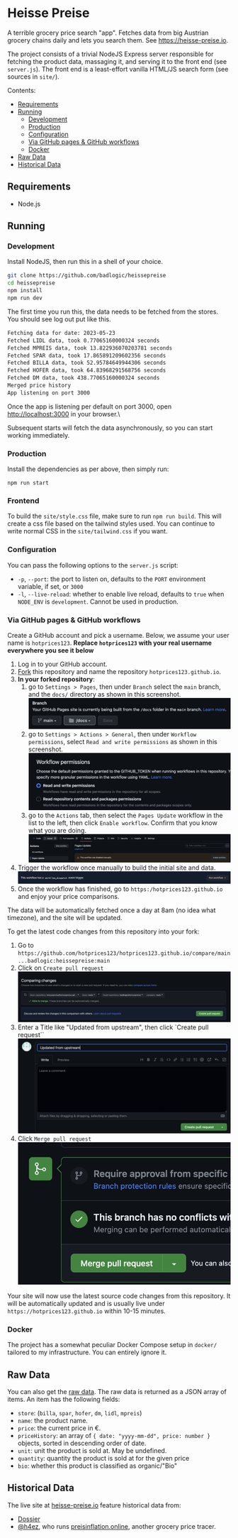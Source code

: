 # Heisse Preise

A terrible grocery price search "app". Fetches data from big Austrian grocery chains daily and lets you search them. See <https://heisse-preise.io>.

The project consists of a trivial NodeJS Express server responsible for fetching the product data, massaging it, and serving it to the front end (see `server.js`). The front end is a least-effort vanilla HTML/JS search form (see sources in `site/`).

Contents:

-   [Requirements](#requirements)
-   [Running](#running)
    -   [Development](#development)
    -   [Production](#production)
    -   [Configuration](#configuration)
    -   [Via GitHub pages \& GitHub workflows](#via-github-pages--github-workflows)
    -   [Docker](#docker)
-   [Raw Data](#raw-data)
-   [Historical Data](#historical-data)

## Requirements

-   Node.js

## Running

### Development

Install NodeJS, then run this in a shell of your choice.

```bash
git clone https://github.com/badlogic/heissepreise
cd heissepreise
npm install
npm run dev
```

The first time you run this, the data needs to be fetched from the stores. You should see log out put like this.

```bash
Fetching data for date: 2023-05-23
Fetched LIDL data, took 0.77065160000324 seconds
Fetched MPREIS data, took 13.822936070203781 seconds
Fetched SPAR data, took 17.865891209602356 seconds
Fetched BILLA data, took 52.95784649944306 seconds
Fetched HOFER data, took 64.83968291568756 seconds
Fetched DM data, took 438.77065160000324 seconds
Merged price history
App listening on port 3000
```

Once the app is listening per default on port 3000, open <http://localhost:3000> in your browser.\

Subsequent starts will fetch the data asynchronously, so you can start working immediately.

### Production

Install the dependencies as per above, then simply run:

```
npm run start
```

### Frontend

To build the `site/style.css` file, make sure to run `npm run build`. This will create a css file based on the tailwind styles used. You can continue to write normal CSS in the `site/tailwind.css` if you want.

### Configuration

You can pass the following options to the `server.js` script:

-   `-p`, `--port`: the port to listen on, defaults to the `PORT` environment variable, if set, or `3000`
-   `-l`, `--live-reload`: whether to enable live reload, defaults to `true` when `NODE_ENV` is `development`. Cannot be used in production.

### Via GitHub pages & GitHub workflows

Create a GitHub account and pick a username. Below, we assume your user name is `hotprices123`. **Replace `hotprices123` with your real username everywhere you see it below**

1. Log in to your GitHub account.
2. [Fork](https://github.com/badlogic/heissepreise/fork) this repository and name the repository `hotprices123.github.io`.
3. **In your forked repository**:
    1. go to `Settings > Pages`, then under `Branch` select the `main` branch, and the `docs/` directory as shown in this screenshot.
       ![site/img/github-pages.png](site/img/github-pages.png)
    2. go to `Settings > Actions > General`, then under `Workflow permissions`, select `Read and write permissions` as shown in this screenshot.
       ![site/img/github-permissions.png](site/img/github-permissions.png)
    3. go to the `Actions` tab, then select the `Pages Update` workflow in the list to the left, then click `Enable workflow`. Confirm that you know what you are doing.
       ![site/img/github-workflow.png](site/img/github-workflow.png)
4. Trigger the workflow once manually to build the initial site and data.
   ![site/img/github-workflow2.png](site/img/github-workflow2.png)
5. Once the workflow has finished, go to `https:/hotprices123.github.io` and enjoy your price comparisons.

The data will be automatically fetched once a day at 8am (no idea what timezone), and the site will be updated.

To get the latest code changes from this repository into your fork:

1. Go to `https://github.com/hotprices123/hotprices123.github.io/compare/main...badlogic:heissepreise:main`
2. Click on `Create pull request`
   ![site/img/github-pullrequest.png](site/img/github-pullrequest.png)
3. Enter a Title like "Updated from upstream", then click `Create pull request``
   ![site/img/github-pullrequest2.png](site/img/github-pullrequest2.png)
4. Click `Merge pull request`
   ![site/img/github-pullrequest3.png](site/img/github-pullrequest3.png)

Your site will now use the latest source code changes from this repository. It will be automatically updated and is usually live under `https://hotprices123.github.io` within 10-15 minutes.

### Docker

The project has a somewhat peculiar Docker Compose setup in `docker/` tailored to my infrastructure. You can entirely ignore it.

## Raw Data

You can also get the [raw data](https://heisse-preise.io/data/latest-canonical.json). The raw data is returned as a JSON array of items. An item has the following fields:

-   `store`: (`billa`, `spar`, `hofer`, `dm`, `lidl`, `mpreis`)
-   `name`: the product name.
-   `price`: the current price in €.
-   `priceHistory`: an array of `{ date: "yyyy-mm-dd", price: number }` objects, sorted in descending order of date.
-   `unit`: unit the product is sold at. May be undefined.
-   `quantity`: quantity the product is sold at for the given price
-   `bio`: whether this product is classified as organic/"Bio"

## Historical Data

The live site at [heisse-preise.io](https://heisse-preise.io) feature historical data from:

-   [Dossier](https://www.dossier.at/dossiers/supermaerkte/quellen/anatomie-eines-supermarkts-die-methodik/)
-   [@h4ez](http://h.43z.one), who runs [preisinflation.online](https://t.co/9sb8vZGdlN), another grocery price tracer.
